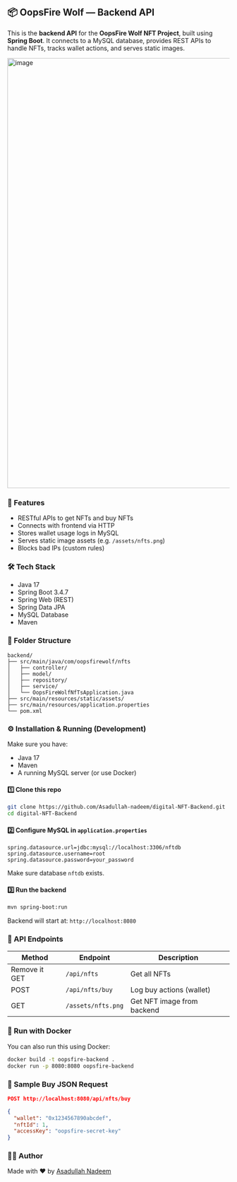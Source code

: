 ## 📦 OopsFire Wolf — Backend API

This is the **backend API** for the **OopsFire Wolf NFT Project**, built using **Spring Boot**.
It connects to a MySQL database, provides REST APIs to handle NFTs, tracks wallet actions, and serves static images.

<img width="1906" height="974" alt="image" src="https://github.com/user-attachments/assets/7feeecdb-f265-4c82-aa91-68e5ab0700b1" />

### 🚀 Features

- RESTful APIs to get NFTs and buy NFTs
- Connects with frontend via HTTP
- Stores wallet usage logs in MySQL
- Serves static image assets (e.g. `/assets/nfts.png`)
- Blocks bad IPs (custom rules)

### 🛠 Tech Stack

- Java 17
- Spring Boot 3.4.7
- Spring Web (REST)
- Spring Data JPA
- MySQL Database
- Maven

### 📁 Folder Structure

```
backend/
├── src/main/java/com/oopsfirewolf/nfts
│   ├── controller/
│   ├── model/
│   ├── repository/
│   ├── service/
│   └── OopsFireWolfNfTsApplication.java
├── src/main/resources/static/assets/
├── src/main/resources/application.properties
└── pom.xml
```

### ⚙️ Installation & Running (Development)

Make sure you have:

- Java 17
- Maven
- A running MySQL server (or use Docker)

#### 1️⃣ Clone this repo

```bash
git clone https://github.com/Asadullah-nadeem/digital-NFT-Backend.git
cd digital-NFT-Backend
```

#### 2️⃣ Configure MySQL in `application.properties`

```properties
spring.datasource.url=jdbc:mysql://localhost:3306/nftdb
spring.datasource.username=root
spring.datasource.password=your_password
```

Make sure database `nftdb` exists.

#### 3️⃣ Run the backend

```bash
mvn spring-boot:run
```

Backend will start at: `http://localhost:8080`

### 📡 API Endpoints

| Method        | Endpoint             | Description                |
| ------------- | -------------------- | -------------------------- |
| Remove it GET | `/api/nfts`        | Get all NFTs               |
| POST          | `/api/nfts/buy`    | Log buy actions (wallet)   |
| GET           | `/assets/nfts.png` | Get NFT image from backend |

### 🐳 Run with Docker

You can also run this using Docker:

```bash
docker build -t oopsfire-backend .
docker run -p 8080:8080 oopsfire-backend
```

### 🧪 Sample Buy JSON Request

```json
POST http://localhost:8080/api/nfts/buy

{
  "wallet": "0x1234567890abcdef",
  "nftId": 1,
  "accessKey": "oopsfire-secret-key"
}
```

### 👨‍💻 Author

Made with ❤️ by [Asadullah Nadeem](https://github.com/asadullah-nadeem)
